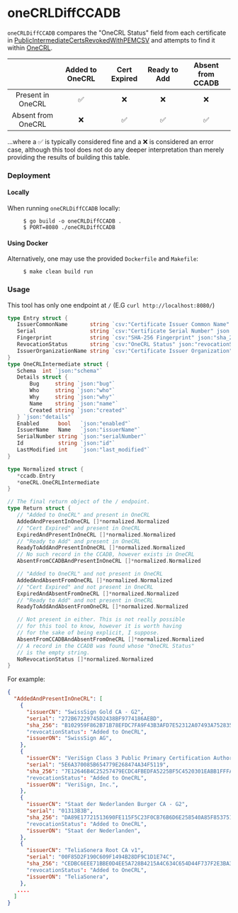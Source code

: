 # oneCRLDiffCCADB

`oneCRLDiffCCADB` compares the "OneCRL Status" field from each certificate in [PublicIntermediateCertsRevokedWithPEMCSV](https://ccadb.my.salesforce-sites.com/mozilla/PublicIntermediateCertsRevokedWithPEMCSV) and attempts to find it within [OneCRL](https://firefox.settings.services.mozilla.com/v1/buckets/blocklists/collections/certificates/records).

|                 | Added to OneCRL | Cert Expired | Ready to Add | Absent from CCADB |
| :-------------: | :-------------: | :----------: | :----------: | :----------------: |
| Present in OneCRL     | ✅ | ❌ | ❌ | ❌ |
| Absent from OneCRL    | ❌ | ✅ | ✅ | ✅ |


 ...where a ✅ is typically considered fine and a ❌ is considered an error case, although
 this tool does not do any deeper interpretation than merely providing the results
 of building this table.
 
 ### Deployment
 
 #### Locally
 When running `oneCRLDiffCCADB` locally:
 
         $ go build -o oneCRLDiffCCADB .
         $ PORT=8080 ./oneCRLDiffCCADB
 
 #### Using Docker
 Alternatively, one may use the provided `Dockerfile` and `Makefile`:
 
         $ make clean build run
         
 ### Usage
 
 This tool has only one endpoint at `/` (E.G `curl http://localhost:8080/`)
 
 ```go
type Entry struct {
    IssuerCommonName       string `csv:"Certificate Issuer Common Name" json:"issuerCN"`
	Serial                 string `csv:"Certificate Serial Number" json:"serial"`
    Fingerprint            string `csv:"SHA-256 Fingerprint" json:"sha_256"`   
	RevocationStatus       string `csv:"OneCRL Status" json:"revocationStatus"`
	IssuerOrganizationName string `csv:"Certificate Issuer Organization" json:"issuerON"`
}
type OneCRLIntermediate struct {
	Schema  int `json:"schema"`
	Details struct {
		Bug     string `json:"bug"`
		Who     string `json:"who"`
		Why     string `json:"why"`
		Name    string `json:"name"`
		Created string `json:"created"`
	} `json:"details"`
	Enabled      bool   `json:"enabled"`
	IssuerName   Name   `json:"issuerName"`
	SerialNumber string `json:"serialNumber"`
	Id           string `json:"id"`
	LastModified int    `json:"last_modified"`
}

type Normalized struct {
	*ccadb.Entry
	*oneCRL.OneCRLIntermediate
}

// The final return object of the / endpoint.
type Return struct {
	// "Added to OneCRL" and present in OneCRL
	AddedAndPresentInOneCRL []*normalized.Normalized
	// "Cert Expired" and present in OneCRL
	ExpiredAndPresentInOneCRL []*normalized.Normalized
	// "Ready to Add" and present in OneCRL
	ReadyToAddAndPresentInOneCRL []*normalized.Normalized
	// No such record in the CCADB, however exists in OneCRL
	AbsentFromCCADBAndPresentInOneCRL []*normalized.Normalized

	// "Added to OneCRL" and not present in OneCRL
	AddedAndAbsentFromOneCRL []*normalized.Normalized
	// "Cert Expired" and not present in OneCRL
	ExpiredAndAbsentFromOneCRL []*normalized.Normalized
	// "Ready to Add" and not present in OneCRL
	ReadyToAddAndAbsentFromOneCRL []*normalized.Normalized

	// Not present in either. This is not really possible
	// for this tool to know, however it is worth having
	// for the sake of being explicit, I suppose.
	AbsentFromCCADBAndAbsentFromOneCRL []*normalized.Normalized
	// A record in the CCADB was found whose "OneCRL Status"
	// is the empty string.
	NoRevocationStatus []*normalized.Normalized
}
```

For example:

```json
{
  "AddedAndPresentInOneCRL": [
    {
      "issuerCN": "SwissSign Gold CA - G2",
      "serial": "272B67229745D2438BF9774186AEBD",
      "sha_256": "B102959F862B71B78EFDC7FA9F43B3AFD7E52312A07493A752835B991D840F4C"
      "revocationStatus": "Added to OneCRL",
      "issuerON": "SwissSign AG",
    },
    {
      "issuerCN": "VeriSign Class 3 Public Primary Certification Authority - G5",
      "serial": "5E6A370085B654779E268474A34F5119",
      "sha_256": "7E12646B4C25257479ECDC4FBEDFA5225BF5C4520301EABB1FFFA2566C932560"
      "revocationStatus": "Added to OneCRL",
      "issuerON": "VeriSign, Inc.",
    },
    {
      "issuerCN": "Staat der Nederlanden Burger CA - G2",
      "serial": "01313B3B",
      "sha_256": "DA89E17721513690FE115F5C23F0CB76B6D6E258540A85F8537511EA720056C6"
      "revocationStatus": "Added to OneCRL",
      "issuerON": "Staat der Nederlanden",
    },
    {
      "issuerCN": "TeliaSonera Root CA v1",
      "serial": "00F85D2F190C609F1494B28DF9C1D1E74C",
      "sha_256": "CEDBC6EEE71BBE0D4EE5A728B4215A4C634C654D44F737F2E3BA35E0A295FBF4"
      "revocationStatus": "Added to OneCRL",
      "issuerON": "TeliaSonera",
    },
   ....
  ]
}
```

